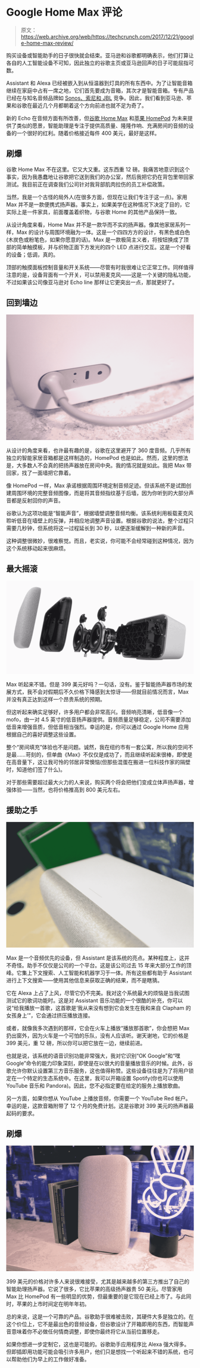 # Google Home Max 评论

> 原文：<https://web.archive.org/web/https://techcrunch.com/2017/12/21/google-home-max-review/>

购买设备或智能助手的日子很快就会结束。亚马逊和谷歌都明确表示，他们打算让各自的人工智能设备不可知，因此独立的谷歌主页或亚马逊回声的日子可能屈指可数。

Assistant 和 Alexa 已经被嵌入到从恒温器到灯具的所有东西中。为了让智能音箱继续在家庭中占有一席之地，它们首先要成为音箱，其次才是智能音箱。专有产品已经在与知名音频品牌如 [Sonos、索尼和 JBL](https://web.archive.org/web/20230307050428/https://techcrunch.com/2017/08/31/alexa-and-google-assistant-homepod-competitors-are-coming-from-sony-harman-and-more/) 竞争。因此，我们看到亚马逊、苹果和谷歌在最近几个月都朝着这个方向前进也就不足为奇了。

新的 Echo 在音频方面有所改善，但[谷歌 Home Max](https://web.archive.org/web/20230307050428/https://techcrunch.com/2017/12/11/googles-premium-home-max-smart-speaker-goes-on-sale/) 和[苹果 HomePod](https://web.archive.org/web/20230307050428/https://techcrunch.com/2017/11/17/apple-pushes-homepod-release-to-early-2018/) 为未来提供了类似的愿景，智能助理是专注于提供高质量、隆隆作响、充满房间的音频的设备的一个很好的红利。随着价格接近每件 400 美元，最好是这样。

## 刷爆

谷歌 Home Max 不在这里。它又大又重。这东西重 12 磅。我痛苦地意识到这个事实，因为我愚蠢地让谷歌把它送到我们的办公室，然后我把它扔在背包里带回家测试。我目前正在调查我们公司针对我背部肌肉拉伤的员工补偿政策。

当然，我是一个古怪的局外人(在很多方面，但现在让我们专注于这一点)。家用 Max 并不是一款便携式扬声器。事实上，如果美学在这种情况下决定了目的，它实际上是一件家具，前面覆盖着织物，与谷歌 Home 的其他产品保持一致。

从设计角度来看，Home Max 并不是一款华而不实的扬声器。像其他家居系列一样，Max 的设计与周围环境融为一体。这是一个四四方方的设计，有黑色或白色(木炭色或粉笔色，如果你愿意的话)。Max 是一款极简主义者，将按钮换成了顶部的简单触摸板，并与织物正面下方发光的四个 LED 点进行交互。这是一个好看的设备；低调，真的。

顶部的触摸面板控制音量和开关系统——尽管有时我很难让它正常工作。同样值得注意的是，设备背面有一个开关，可以禁用麦克风——这是一个关键的隐私功能，不过如果该公司像亚马逊对 Echo line 那样让它更突出一点，那就更好了。

## 回到墙边

![](img/8e4c39be3a9072b2d7153b05b3ec7975.png)

从设计的角度来看，也许最有趣的是，谷歌在这里避开了 360 度音频。几乎所有独立的智能家居音箱都是这样制造的，HomePod 也是如此。然而，这里的想法是，大多数人不会真的把扬声器放在房间中央。我的情况就是如此。我把 Max 带回家，找了一面墙把它靠着。

像 HomePod 一样，Max 承诺根据周围环境定制音频足迹。但该系统不是试图创建周围环境的完整音频图像，而是将其音频指纹基于后墙，因为你听到的大部分声音都是反射回你的声音。

谷歌认为这项功能是“智能声音”，根据墙壁调整音频均衡。该系统利用板载麦克风聆听低音在墙壁上的反弹，并相应地调整声音设置。根据谷歌的说法，整个过程只需要几秒钟，但系统将这一过程延长到 30 秒，以便逐渐缓解到一种新的声音。

这种调整很微妙，很难察觉。而且，老实说，你可能不会经常碰到这种情况，因为这个系统移动起来很麻烦。

## 最大摇滚

![](img/9afb43dd2087267f597b43deb1aaf2c7.png)

Max 听起来不错。但是 399 美元好吗？一句话，没有。鉴于智能扬声器市场的发展方式，我不会对假期后不久价格下降感到太惊讶——但就目前情况而言，Max 并没有真正达到这样一个昂贵系统的预期。

但这听起来确实足够好，许多用户都会非常高兴。音频响亮清晰，低音像一个 mofo，由一对 4.5 英寸的低音扬声器提供。音频质量足够稳定，公司不需要添加低音来增强音质，但低音相当强烈。幸运的是，你可以通过 Google Home 应用根据自己的喜好调整这些设置。

整个“房间填充”体验也不是问题。诚然，我在纽约市有一套公寓，所以我的空间不是最……苛刻的，但单曲《Max》不仅仅是成功了，而且继续听起来很棒，即使是在高音量下，这让我可怜的邻居非常懊恼(但那些混蛋在搬进一位科技作家的隔壁时，知道他们签了什么)。

对于那些需要超过最大火力的人来说，购买两个将会把他们变成立体声扬声器，增强体验——当然，也将价格推高到 800 美元左右。

## 援助之手

![](img/db326994384419a1699895064271a4e6.png)

Max 是一个音频优先的设备，但 Assistant 是该系统的亮点。某种程度上，这并不奇怪。助手不仅仅是公司的一个平台。这是该公司过去 15 年来大部分工作的顶峰。它集上下文搜索、人工智能和机器学习于一体。所有这些都有助于 Assistant 进行上下文搜索——使用其他信息来获取正确的结果，而不是瞎猜。

它在 Alexa 上占了上风，尽管它仍不完美。我对这个系统最大的烦恼是当我试图测试它的歌词功能时。这是对 Assistant 音乐功能的一个很酷的补充，你可以说“给我播放一首歌，这首歌是‘我从来没有想到它会发生在我和来自 Clapham 的女孩身上’”，它会通过挤压播放连接。

或者，就像我多次遇到的那样，它会在火车上播放“播放那首歌”，你会想把 Max 扔出窗外，因为火车是一个可怕的乐队，没有人应该听。谢天谢地，它的价格是 399 美元，重 12 磅，所以你可以把它放在一边，继续前进。

也就是说，该系统的语音识别功能非常强大，我对它识别“OK Google”和“嘿 Google”命令的能力印象深刻，即使是在以很大的音量播放音乐的时候。此外，谷歌允许你默认设置第三方音乐服务，这也值得称赞。这些设备往往是为了将用户锁定在一个特定的生态系统中。在这里，我可以开箱设置 Spotify(你也可以使用 YouTube 音乐和 Pandora)。因此，您不必指定要在给定的服务上播放歌曲。

另一方面，如果你想从 YouTube 上播放音频，你需要一个 YouTube Red 帐户。幸运的是，这款音箱附带了 12 个月的免费计划。这是谷歌对 399 美元的扬声器最起码的要求。

## 刷爆

![](img/cf2329bc1323adaf4d6644f409f4c50b.png)

399 美元的价格对许多人来说很难接受，尤其是越来越多的第三方推出了自己的智能助理扬声器。它说了很多，它比苹果的高级扬声器贵 50 美元。尽管家用 Max 比 HomePod 有一些明显的优势，但最重要的是它现在已经上市了。与此同时，苹果的上市时间定在明年年初。

总的来说，这是一个可靠的产品。谷歌助手很难被击败，其硬件大多是独立的。在这个价位上，它不是最出色的音频设备，但谷歌设计了开箱即用的东西，而智能声音意味着你不必做任何情商调整，即使你最终将它从当前位置移走。

如果你想进一步定制它，这也是可能的。谷歌助手应用程序比 Alexa 强大得多。但即插即用功能可能会吸引许多用户，他们只是想找一个听起来不错的系统，也可以帮助他们为早上的工作做好准备。